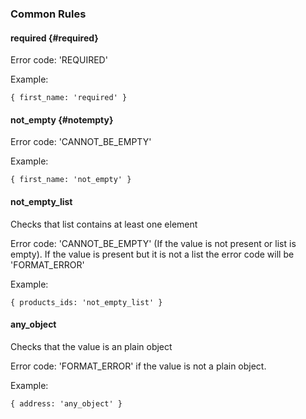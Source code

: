### Common Rules

#### required {#required}

Error code: 'REQUIRED'

Example:

```text
{ first_name: 'required' }
```

#### not\_empty {#notempty}

Error code: 'CANNOT\_BE\_EMPTY'

Example:

```text
{ first_name: 'not_empty' }
```

#### not\_empty\_list

Checks that list contains at least one element

Error code: 'CANNOT\_BE\_EMPTY' \(If the value is not present or list is empty\). If the value is present but it is not a list the error code will be 'FORMAT\_ERROR'

Example:

```text
{ products_ids: 'not_empty_list' }
```

#### any\_object

Checks that the value is an plain object

Error code: 'FORMAT\_ERROR' if the value is not a plain object.

Example:

```text
{ address: 'any_object' }
```



